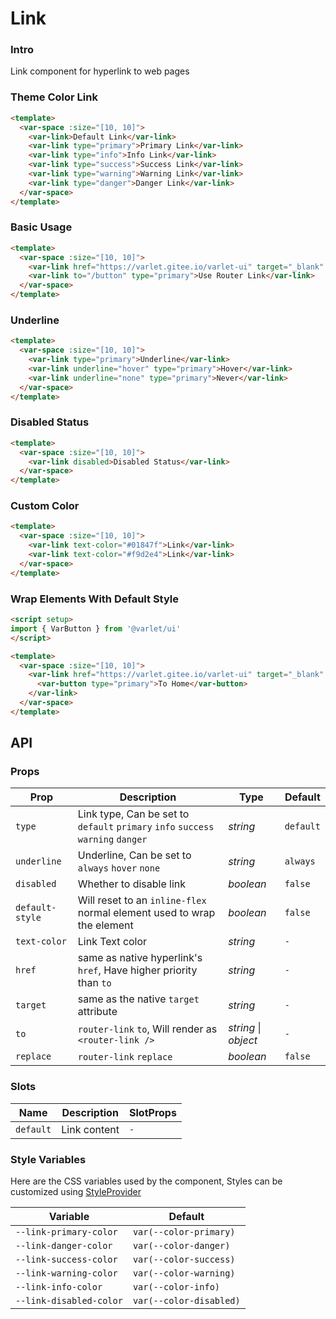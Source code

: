 # Link

### Intro

Link component for hyperlink to web pages

### Theme Color Link

```html
<template>
  <var-space :size="[10, 10]">
    <var-link>Default Link</var-link>
    <var-link type="primary">Primary Link</var-link>
    <var-link type="info">Info Link</var-link>
    <var-link type="success">Success Link</var-link>
    <var-link type="warning">Warning Link</var-link>
    <var-link type="danger">Danger Link</var-link>
  </var-space>
</template>
```

### Basic Usage

```html
<template>
  <var-space :size="[10, 10]">
    <var-link href="https://varlet.gitee.io/varlet-ui" target="_blank" type="primary">With Href</var-link>
    <var-link to="/button" type="primary">Use Router Link</var-link>
  </var-space>
</template>
```

### Underline

```html
<template>
  <var-space :size="[10, 10]">
    <var-link type="primary">Underline</var-link>
    <var-link underline="hover" type="primary">Hover</var-link>
    <var-link underline="none" type="primary">Never</var-link>
  </var-space>
</template>
```

### Disabled Status

```html
<template>
  <var-space :size="[10, 10]">
    <var-link disabled>Disabled Status</var-link>
  </var-space>
</template>
```

### Custom Color

```html
<template>
  <var-space :size="[10, 10]">
    <var-link text-color="#01847f">Link</var-link>
    <var-link text-color="#f9d2e4">Link</var-link>
  </var-space>
</template>
```

### Wrap Elements With Default Style

```html
<script setup>
import { VarButton } from '@varlet/ui'
</script>

<template>
  <var-space :size="[10, 10]">
    <var-link href="https://varlet.gitee.io/varlet-ui" target="_blank" default-style>
      <var-button type="primary">To Home</var-button>
    </var-link>
  </var-space>
</template>
```

## API

### Props

| Prop               | Description                                                                       | Type        | Default            |
|------------------|-----------------------------------------------------------------------------------|-----------|----------------|
| `type`           | Link type, Can be set to  `default` `primary` `info` `success` `warning` `danger` | _string_  | `default`      |
| `underline`      | Underline, Can be set to `always` `hover` `none`                                  | _string_  | `always`       |
| `disabled`       | Whether to disable link                                                           | _boolean_ | `false`        |
| `default-style`  | Will reset to an `inline-flex` normal element used to wrap the element            | _boolean_ | `false`         |
| `text-color`     | Link Text color                                                                   | _string_  | `-`            |
| `href`           | same as native hyperlink's `href`, Have higher priority than `to`                 | _string_  | `-`            |
| `target`         | same as the native `target` attribute                                             | _string_  | `-`            |
| `to`             | `router-link` `to`, Will render as `<router-link />`                              | _string_ \| _object_ | `-`        |
| `replace`        | `router-link` `replace`                                                           | _boolean_  | `false`            |

### Slots

| Name | Description | SlotProps |
| --- | --- | --- |
| `default` | Link content | `-` |

### Style Variables

Here are the CSS variables used by the component, Styles can be customized using [StyleProvider](#/en-US/style-provider)

| Variable                       | Default                      |
| --- | --- |
| `--link-primary-color` | `var(--color-primary)`|
| `--link-danger-color` |  `var(--color-danger)`|
| `--link-success-color` | `var(--color-success)`|
| `--link-warning-color` |  `var(--color-warning)`|
| `--link-info-color` | `var(--color-info)`|
| `--link-disabled-color` | `var(--color-disabled)`|
